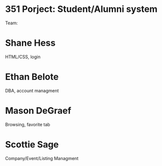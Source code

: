# 351 Porject: Student/Alumni system
Team: <br>
# Shane Hess
HTML/CSS, login <br>
# Ethan Belote 
DBA, account managment <br>
# Mason DeGraef 
Browsing, favorite tab <br>
# Scottie Sage 
Company/Event/Listing Managment
